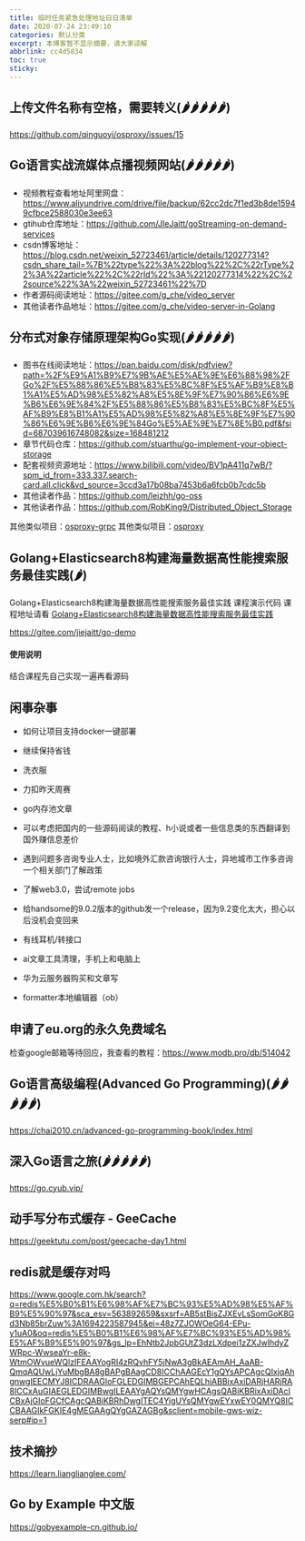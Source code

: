 ```yaml
---
title: 临时任务紧急处理地址日日清单
date: 2020-07-24 23:49:10
categories: 默认分类
excerpt: 本博客暂不显示摘要，请大家谅解
abbrlink: cc4d5834
toc: true
sticky: 
---
```


## 上传文件名称有空格，需要转义(🌶️🌶️🌶️🌶️🌶️)

https://github.com/qinguoyi/osproxy/issues/15

## Go语言实战流媒体点播视频网站(🌶️🌶️🌶️🌶️🌶️)

- 视频教程查看地址阿里网盘：https://www.aliyundrive.com/drive/file/backup/62cc2dc7f1ed3b8de15949cfbce2588030e3ee63
- gtihub仓库地址：https://github.com/JIeJaitt/goStreaming-on-demand-services
- csdn博客地址：https://blog.csdn.net/weixin_52723461/article/details/120277314?csdn_share_tail=%7B%22type%22%3A%22blog%22%2C%22rType%22%3A%22article%22%2C%22rId%22%3A%22120277314%22%2C%22source%22%3A%22weixin_52723461%22%7D
- 作者源码阅读地址：https://gitee.com/g_che/video_server
- 其他读者作品地址：https://gitee.com/g_che/video-server-in-Golang

## 分布式对象存储原理架构Go实现(🌶️🌶️🌶️🌶️🌶️)

- 图书在线阅读地址：https://pan.baidu.com/disk/pdfview?path=%2F%E9%A1%B9%E7%9B%AE%E5%AE%9E%E6%88%98%2FGo%2F%E5%88%86%E5%B8%83%E5%BC%8F%E5%AF%B9%E8%B1%A1%E5%AD%98%E5%82%A8%E5%8E%9F%E7%90%86%E6%9E%B6%E6%9E%84%2F%E5%88%86%E5%B8%83%E5%BC%8F%E5%AF%B9%E8%B1%A1%E5%AD%98%E5%82%A8%E5%8E%9F%E7%90%86%E6%9E%B6%E6%9E%84Go%E5%AE%9E%E7%8E%B0.pdf&fsid=687039616748082&size=168481212
- 章节代码仓库：https://github.com/stuarthu/go-implement-your-object-storage
- 配套视频资源地址：https://www.bilibili.com/video/BV1pA411q7wB/?spm_id_from=333.337.search-card.all.click&vd_source=3ccd3a17b08ba7453b6a6fcb0b7cdc5b
- 其他读者作品：https://github.com/leizhh/go-oss
- 其他读者作品：https://github.com/RobKing9/Distributed_Object_Storage

其他类似项目：[osproxy-grpc](https://github.com/qinguoyi/osproxy-grpc)
其他类似项目：[osproxy](https://github.com/qinguoyi/osproxy)

## Golang+Elasticsearch8构建海量数据高性能搜索服务最佳实践(🌶️)

Golang+Elasticsearch8构建海量数据高性能搜索服务最佳实践 课程演示代码 课程地址请看 [Golang+Elasticsearch8构建海量数据高性能搜索服务最佳实践](https://gitee.com/link?target=https%3A%2F%2Fcoding.imooc.com%2Fclass%2F579.html%3Fmc_marking%3Dbb86c9071ed9b7cf12612a2a85203372%26mc_channel%3Dhk)

https://gitee.com/jiejaitt/go-demo

#### 使用说明

结合课程先自己实现一遍再看源码

## 闲事杂事

- 如何让项目支持docker一键部署

- 继续保持省钱
- 洗衣服
- 力扣昨天周赛
- go内存池文章
- 可以考虑把国内的一些源码阅读的教程、h小说或者一些信息类的东西翻译到国外赚信息差价
- 遇到问题多咨询专业人士，比如境外汇款咨询银行人士，异地城市工作多咨询一个相关部门了解政策
- 了解web3.0，尝试remote jobs

- 给handsome的9.0.2版本的github发一个release，因为9.2变化太大，担心以后没机会变回来

- 有线耳机/转接口
- ai文章工具清理，手机上和电脑上
- 华为云服务器购买和文章写
- formatter本地编辑器（ob）

## 申请了eu.org的永久免费域名

检查google邮箱等待回应，我查看的教程：https://www.modb.pro/db/514042


## Go语言高级编程(Advanced Go Programming)(🌶️🌶️🌶️🌶️🌶️)

https://chai2010.cn/advanced-go-programming-book/index.html

## 深入Go语言之旅(🌶️🌶️🌶️🌶️🌶️)

https://go.cyub.vip/

## 动手写分布式缓存 - GeeCache

https://geektutu.com/post/geecache-day1.html

## redis就是缓存对吗

https://www.google.com.hk/search?q=redis%E5%B0%B1%E6%98%AF%E7%BC%93%E5%AD%98%E5%AF%B9%E5%90%97&sca_esv=563892659&sxsrf=AB5stBisZJXEvLsSomGoK8Gd3Nb85brZuw%3A1694223587945&ei=48z7ZJOWOeG64-EPu-y1uA0&oq=redis%E5%B0%B1%E6%98%AF%E7%BC%93%E5%AD%98%E5%AF%B9%E5%90%97&gs_lp=EhNtb2JpbGUtZ3dzLXdpei1zZXJwIhdyZWRpc-WwseaYr-e8k-WtmOWvueWQlzIFEAAYogRI4zRQvhFY5jNwA3gBkAEAmAH_AaAB-QmqAQUwLjYuMbgBA8gBAPgBAagCD8ICChAAGEcY1gQYsAPCAgcQIxjqAhgnwgIEECMYJ8ICDRAAGIoFGLEDGIMBGEPCAhEQLhiABBixAxiDARjHARjRA8ICCxAuGIAEGLEDGIMBwgILEAAYgAQYsQMYgwHCAgsQABiKBRixAxiDAcICBxAjGIoFGCfCAgcQABiKBRhDwgITEC4YigUYsQMYgwEYxwEY0QMYQ8ICCBAAGIkFGKIE4gMEGAAgQYgGAZAGBg&sclient=mobile-gws-wiz-serp#ip=1


## 技术摘抄

https://learn.lianglianglee.com/

## Go by Example 中文版

https://gobyexample-cn.github.io/